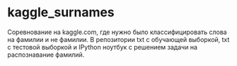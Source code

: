# kaggle_surnames
Соревнование на kaggle.com, где нужно было классифицировать слова на фамилии и не фамилии. В репозитории txt с обучающей выборкой, txt с тестовой выборкой и IPython ноутбук с решением задачи на распознавание фамилий.
